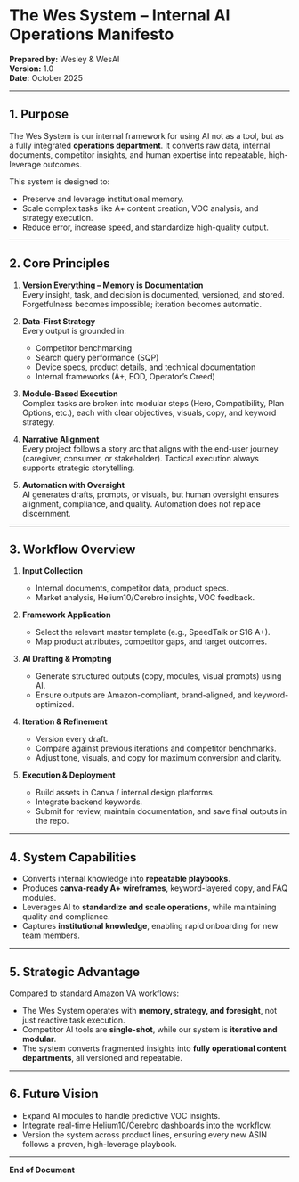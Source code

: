 # The Wes System – Internal AI Operations Manifesto

**Prepared by:** Wesley & WesAI  
**Version:** 1.0  
**Date:** October 2025  

---

## 1. Purpose

The Wes System is our internal framework for using AI not as a tool, but as a fully integrated **operations department**. It converts raw data, internal documents, competitor insights, and human expertise into repeatable, high-leverage outcomes.  

This system is designed to:  
- Preserve and leverage institutional memory.  
- Scale complex tasks like A+ content creation, VOC analysis, and strategy execution.  
- Reduce error, increase speed, and standardize high-quality output.  

---

## 2. Core Principles

1. **Version Everything – Memory is Documentation**  
   Every insight, task, and decision is documented, versioned, and stored. Forgetfulness becomes impossible; iteration becomes automatic.

2. **Data-First Strategy**  
   Every output is grounded in:  
   - Competitor benchmarking  
   - Search query performance (SQP)  
   - Device specs, product details, and technical documentation  
   - Internal frameworks (A+, EOD, Operator’s Creed)

3. **Module-Based Execution**  
   Complex tasks are broken into modular steps (Hero, Compatibility, Plan Options, etc.), each with clear objectives, visuals, copy, and keyword strategy.

4. **Narrative Alignment**  
   Every project follows a story arc that aligns with the end-user journey (caregiver, consumer, or stakeholder). Tactical execution always supports strategic storytelling.

5. **Automation with Oversight**  
   AI generates drafts, prompts, or visuals, but human oversight ensures alignment, compliance, and quality. Automation does not replace discernment.

---

## 3. Workflow Overview

1. **Input Collection**  
   - Internal documents, competitor data, product specs.  
   - Market analysis, Helium10/Cerebro insights, VOC feedback.

2. **Framework Application**  
   - Select the relevant master template (e.g., SpeedTalk or S16 A+).  
   - Map product attributes, competitor gaps, and target outcomes.

3. **AI Drafting & Prompting**  
   - Generate structured outputs (copy, modules, visual prompts) using AI.  
   - Ensure outputs are Amazon-compliant, brand-aligned, and keyword-optimized.

4. **Iteration & Refinement**  
   - Version every draft.  
   - Compare against previous iterations and competitor benchmarks.  
   - Adjust tone, visuals, and copy for maximum conversion and clarity.

5. **Execution & Deployment**  
   - Build assets in Canva / internal design platforms.  
   - Integrate backend keywords.  
   - Submit for review, maintain documentation, and save final outputs in the repo.

---

## 4. System Capabilities

- Converts internal knowledge into **repeatable playbooks**.  
- Produces **canva-ready A+ wireframes**, keyword-layered copy, and FAQ modules.  
- Leverages AI to **standardize and scale operations**, while maintaining quality and compliance.  
- Captures **institutional knowledge**, enabling rapid onboarding for new team members.  

---

## 5. Strategic Advantage

Compared to standard Amazon VA workflows:  
- The Wes System operates with **memory, strategy, and foresight**, not just reactive task execution.  
- Competitor AI tools are **single-shot**, while our system is **iterative and modular**.  
- The system converts fragmented insights into **fully operational content departments**, all versioned and repeatable.  

---

## 6. Future Vision

- Expand AI modules to handle predictive VOC insights.  
- Integrate real-time Helium10/Cerebro dashboards into the workflow.  
- Version the system across product lines, ensuring every new ASIN follows a proven, high-leverage playbook.  

---

**End of Document**
